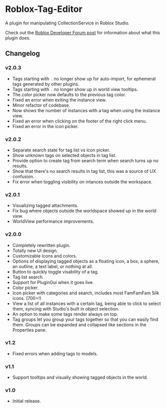 # Roblox-Tag-Editor
A plugin for manipulating CollectionService in Roblox Studio.

Check out the [Roblox Developer Forum post](https://devforum.roblox.com/t/tag-editor-plugin/101465) for information about what this plugin does.

## Changelog

### v2.0.3

- Tags starting with `.` no longer show up for auto-import, for ephemeral tags generated by other plugins.
- Tags starting with `.` no longer show up in world view tooltips.
- The color picker now defaults to the previous tag color.
- Fixed an error when exiting the instance view.
- Minor refactor of codebase.
- Now shows the number of instances with a tag when using the instance view.
- Fixed an error when clicking on the footer of the right click menu.
- Fixed an error in the icon picker.

### v2.0.2

- Separate search state for tag list vs icon picker.
- Show unknown tags on selected objects in tag list.
- Provide option to create tag from search term when search turns up no results.
- Show that there's no search results in tag list, this was a source of UX confusion.
- Fix error when toggling visibility on intances outside the workspace.

### v2.0.1

- Visualizing tagged attachments.
- Fix bug where objects outside the worldspace showed up in the world view.
- WorldView performance improvements.

### **v2.0.0**

- Completely rewritten plugin.
- Totally new UI design.
- Customizable icons and colors.
- Options of displaying tagged objects as a floating icon, a box, a sphere, an outline, a text label, or nothing at all.
- Button to quickly toggle visability of a tag.
- Tag list search.
- Support for PluginGui when it goes live.
- Color picker.
- Icon picker with categories and search, includes most FamFamFam Silk icons. (700+!)
- View a list of all instances with a certain tag, being able to click to select them, syncing with Studio's built in object selection.
- An option to make some tags render always on top.
- Tag groups let you group your tags together so that you can easily find them. Groups can be expanded and collapsed like sections in the Properties pane.

### v1.2
- Fixed errors when adding tags to models.
### v1.1
- Support tooltips and visually showing tagged objects in the world.
### v1.0
- Initial release.
